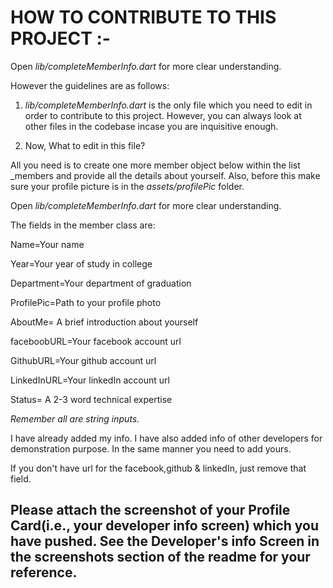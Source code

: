 # HOW TO CONTRIBUTE TO THIS PROJECT :-

Open  *lib/completeMemberInfo.dart*  for more clear understanding.

However the guidelines are as follows:
1)  *lib/completeMemberInfo.dart*   is the only file which you need to edit in order to contribute to this project. However, you can always look at other files in the codebase incase you are inquisitive enough.

2) Now, What to edit in this file?

  All you need is to create one more member object below within the list _members and provide all the details about yourself. Also, before this make sure your profile picture is in the   *assets/profilePic*  folder.  
  
Open  *lib/completeMemberInfo.dart*  for more clear understanding.

The fields in the member class are:

Name=Your name

Year=Your year of study in college

Department=Your department of graduation

ProfilePic=Path to your profile photo

AboutMe= A brief introduction about yourself

faceboobURL=Your facebook account url

GithubURL=Your github account url

LinkedInURL=Your linkedIn account url

Status= A 2-3 word technical expertise



*Remember all are string inputs.*

I have already added my info.  I have also added info of other developers for demonstration purpose. In the same manner you need to add yours.


If you don't have url for the facebook,github & linkedIn, just remove that field.

## Please attach the screenshot of your Profile Card(i.e., your developer info screen) which you have pushed. See the Developer's info Screen in the screenshots section of the readme for your reference.

